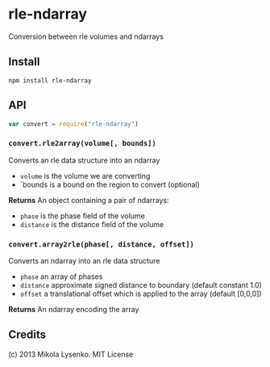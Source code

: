 rle-ndarray
===========
Conversion between rle volumes and ndarrays

## Install

    npm install rle-ndarray
    

## API

```javascript
var convert = require("rle-ndarray")
```

### `convert.rle2array(volume[, bounds])`
Converts an rle data structure into an ndarray

* `volume` is the volume we are converting
* `bounds is a bound on the region to convert (optional)

**Returns** An object containing a pair of ndarrays:

* `phase` is the phase field of the volume
* `distance` is the distance field of the volume


### `convert.array2rle(phase[, distance, offset])`
Converts an ndarray into an rle data structure

* `phase` an array of phases
* `distance` approximate signed distance to boundary (default constant 1.0)
* `offset` a translational offset which is applied to the array (default [0,0,0])

**Returns** An ndarray encoding the array

## Credits
(c) 2013 Mikola Lysenko. MIT License